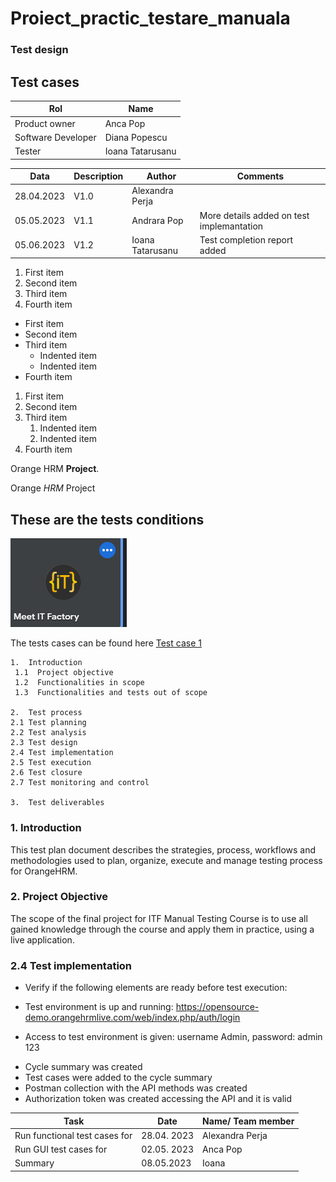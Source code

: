# Proiect_practic_testare_manuala
### Test design 
<h2>Test cases </h2> 

| Rol  | Name  |
|---|---|
| Product owner | Anca Pop |
| Software Developer | Diana Popescu |
| Tester | Ioana Tatarusanu |

| Data  | Description | Author | Comments | 
|---|---|---|---|
| 28.04.2023 | V1.0 | Alexandra Perja | |
| 05.05.2023 | V1.1 | Andrara Pop | More details added on test implemantation |
| 05.06.2023 | V1.2 | Ioana Tatarusanu | Test completion report added |

1. First item
2. Second item
3. Third item
4. Fourth item

- First item
- Second item
- Third item
    - Indented item
    - Indented item
- Fourth item

1. First item
2. Second item
3. Third item
    1. Indented item
    2. Indented item
4. Fourth item

Orange HRM **Project**.

Orange *HRM* Project

## These are the tests conditions 
![Test Conditions](https://github.com/IoanaT6/Proiect_practic_testare_manuala/blob/main/Screenshot%202023-05-05%20193116.png)

The tests cases can be found here [ Test case 1 ](https://github.com/IoanaT6/Proiect_practic_testare_manuala/blob/main/CV%20Tatarusanu%20Ioana.pdf)

    1.  Introduction 
     1.1  Project objective
     1.2  Functionalities in scope
     1.3  Functionalities and tests out of scope
  
    2.  Test process
    2.1 Test planning
    2.2 Test analysis
    2.3 Test design
    2.4 Test implementation
    2.5 Test execution
    2.6 Test closure
    2.7 Test monitoring and control
  
    3.  Test deliverables
    
### 1. Introduction
This test plan document describes the strategies, process, workflows and methodologies used to plan, organize, execute and manage testing process for OrangeHRM.

 ### 2. Project Objective
The scope of the final project for ITF Manual Testing Course is to use all gained knowledge through the course and apply them in practice, using a live application. 

### 2.4 Test implementation
* Verify if the following elements are ready before test execution:
- Test environment is up and running: https://opensource-demo.orangehrmlive.com/web/index.php/auth/login 
+ Access to test environment is given: username Admin, password: admin 123
* Cycle summary was created 
* Test cases were added to the cycle summary 
* Postman collection with the API methods was created 
* Authorization token was created accessing the API and it is valid 


| Task | Date | Name/ Team member |
|---|---|---|
| Run functional test cases for | 28.04. 2023 | Alexandra Perja |
| Run GUI test cases for | 02.05. 2023 | Anca Pop |
| Summary | 08.05.2023 | Ioana |

